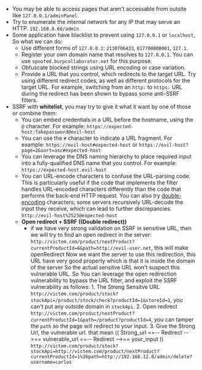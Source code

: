 - You may be able to access pages that aren't accessable from outsite like `127.0.0.1/adminPanel`.
- Try to enumerate the internal network for any IP that may serve an HTTP. `192.168.0.68/admin`
- Some application have blacklist to prevent using `127.0.0.1` or `localhost`, So what we can do:
	- Use different forms of `127.0.0.1`: `2130706433`, `017700000001`, `127.1`.
	- Register your own domain name that resolves to `127.0.0.1`. You can use `spoofed.burpcollaborator.net` for this purpose.
	- Obfuscate blocked strings using URL encoding or case variation.
	- Provide a URL that you control, which redirects to the target URL. Try using different redirect codes, as well as different protocols for the target URL. For example, switching from an `http:` to `https:` URL during the redirect has been shown to bypass some anti-SSRF filters.
- SSRF with **whitelist**, you may try to give it what it want by one of those or combine them:
	- You can embed credentials in a URL before the hostname, using the `@` character. For example: 
	  `https://expected-host:fakepassword@evil-host`
	- You can use the `#` character to indicate a URL fragment. For example: 
	  `https://evil-host#expected-host` or `https://evil-host?page=2&sort=asc#expected-host`
	- You can leverage the DNS naming hierarchy to place required input into a fully-qualified DNS name that you control. For example:
	  `https://expected-host.evil-host`
	- You can URL-encode characters to confuse the URL-parsing code. This is particularly useful if the code that implements the filter handles URL-encoded characters differently than the code that performs the back-end HTTP request. You can also try [double-encoding](https://portswigger.net/web-security/essential-skills/obfuscating-attacks-using-encodings#obfuscation-via-double-url-encoding) characters; some servers recursively URL-decode the input they receive, which can lead to further discrepancies.
	  `http://evil-host%2523@expected-host`
	- **Open redirect + SSRF ((Double redirect))**
		- if we have very strong validation on SSRF in sensitive URL, then we will try to find an open redirect in the server: 
		  `http://victem.com/product/nextProduct?currentProductId=6&path=http://evil-user.net`, this will make openRedirect Now we want the server to use this redirection,
		   this URL have very good property which is that it is inside the domain of the server So the actual sensitve URL won't suspect this vulnerable URL. So You can leverage the open redirection vulnerability to bypass the URL filter, and exploit the SSRF vulnerability as follows:
			   1. The Strong Sensitve URL `http://victem.com/product/stock?stockApi=/product/stock/check?productId=1&storeId=1`, you can't put any outside domain in `stockApi`.
			   2. Open redirect `http://victem.com/product/nextProduct?currentProductId=1&path=/product?productId=4`, you can tamper the `path` so the page will redirect to your input.
			   3. Give the Strong Url, the vulnerable url. that mean (( Strong_url ==-- Redirect -->== vulnerable_url ==-- Redirect -->== your_input ))
			 `http://victem.com/product/stock?stockApi=http://victem.com/product/nextProduct?currentProductId=1%26path=http://192.168.12.0/admin/delete?username=carlos`
